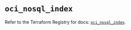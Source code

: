 # `oci_nosql_index`

Refer to the Terraform Registry for docs: [`oci_nosql_index`](https://registry.terraform.io/providers/oracle/oci/7.19.0/docs/resources/nosql_index).
